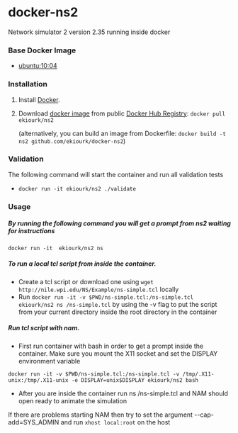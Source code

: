 # docker-ns2
Network simulator 2 version 2.35 running inside docker

### Base Docker Image

* [ubuntu:10:04](https://registry.hub.docker.com/u/library/ubuntu/)

### Installation

1. Install [Docker](https://www.docker.com/).

2. Download [docker image](https://registry.hub.docker.com/u/ekiourk/ns2/) from public [Docker Hub Registry](https://registry.hub.docker.com/): `docker pull ekiourk/ns2`

   (alternatively, you can build an image from Dockerfile: `docker build -t ns2 github.com/ekiourk/docker-ns2`)

### Validation
The following command will start the container and run all validation tests
* `docker run -it ekiourk/ns2 ./validate`

### Usage

##### By running the following command you will get a prompt from ns2 waiting for instructions

`docker run -it  ekiourk/ns2 ns`

##### To run a local tcl script from inside the container.
* Create a tcl script or download one using `wget http://nile.wpi.edu/NS/Example/ns-simple.tcl` locally
* Run `docker run -it -v $PWD/ns-simple.tcl:/ns-simple.tcl ekiourk/ns2 ns /ns-simple.tcl` by using the -v flag to put the script from your current directory inside the root directory in the container 

##### Run tcl script with nam.
* First run container with bash in order to get a prompt inside the container. Make sure you mount the X11 socket and set the DISPLAY environment variable

```docker run -it -v $PWD/ns-simple.tcl:/ns-simple.tcl -v /tmp/.X11-unix:/tmp/.X11-unix -e DISPLAY=unix$DISPLAY ekiourk/ns2 bash```

* After you are inside the container run ns /ns-simple.tcl and NAM should open ready to animate the simulation

If there are problems starting NAM then try to set the argument --cap-add=SYS_ADMIN and run `xhost local:root` on the host

